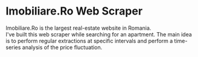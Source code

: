 # Imobiliare.Ro Web Scraper

Imobiliare.Ro is the largest real-estate website in Romania.<br>
I've built this web scraper while searching for an apartment. The main idea is to perform regular extractions at specific intervals and perform a time-series analysis of the price fluctuation. 


